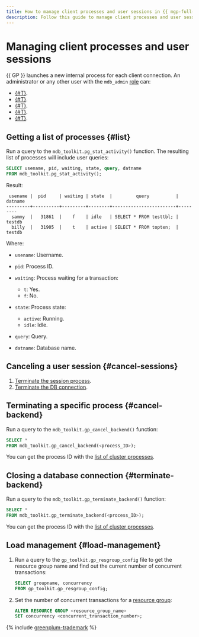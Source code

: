```yaml
---
title: How to manage client processes and user sessions in {{ mgp-full-name }}
description: Follow this guide to manage client processes and user sessions.
---
```


# Managing client processes and user sessions

{{ GP }} launches a new internal process for each client connection. An administrator or any other user with the `mdb_admin` [role](../concepts/cluster-users.md#mdb_admin) can:

* [{#T}](#list).
* [{#T}](#cancel-sessions).
* [{#T}](#cancel-backend).
* [{#T}](#terminate-backend).
* [{#T}](#load-management).

## Getting a list of processes {#list}

Run a query to the `mdb_toolkit.pg_stat_activity()` function. The resulting list of processes will include user queries:

```sql
SELECT usename, pid, waiting, state, query, datname
FROM mdb_toolkit.pg_stat_activity();
```

Result:

```text
 usename |  pid     | waiting | state  |         query          | datname
---------+----------+---------+--------+------------------------+---------
  sammy  |   31861  |    f    | idle   | SELECT * FROM testtbl; | testdb
  billy  |   31905  |    t    | active | SELECT * FROM topten;  | testdb
```

Where:

* `usename`: Username.
* `pid`: Process ID.
* `waiting`: Process waiting for a transaction:

   * `t`: Yes.
   * `f`: No.

* `state`: Process state:

   * `active`: Running.
   * `idle`: Idle.

* `query`: Query.
* `datname`: Database name.

## Canceling a user session {#cancel-sessions}

1. [Terminate the session process](#cancel-backend).
1. [Terminate the DB connection](#terminate-backend).

## Terminating a specific process {#cancel-backend}

Run a query to the `mdb_toolkit.gp_cancel_backend()` function:

```sql
SELECT *
FROM mdb_toolkit.gp_cancel_backend(<process_ID>);
```

You can get the process ID with the [list of cluster processes](#list).

## Closing a database connection {#terminate-backend}

Run a query to the `mdb_toolkit.gp_terminate_backend()` function:

```sql
SELECT *
FROM mdb_toolkit.gp_terminate_backend(<process_ID>);
```

You can get the process ID with the [list of cluster processes](#list).

## Load management {#load-management}

1. Run a query to the `gp_toolkit.gp_resgroup_config` file to get the resource group name and find out the current number of concurrent transactions:

   ```sql
   SELECT groupname, concurrency
   FROM gp_toolkit.gp_resgroup_config;
   ```

1. Set the number of concurrent transactions for a [resource group](../../managed-greenplum/concepts/resource-groups.md):

   ```sql
   ALTER RESOURCE GROUP <resource_group_name>
   SET concurrency <concurrent_transaction_number>;
   ```

{% include [greenplum-trademark](../../_includes/mdb/mgp/trademark.md) %}

